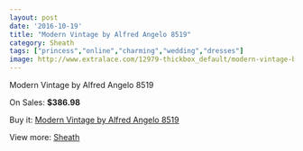 ```yaml
---
layout: post
date: '2016-10-19'
title: "Modern Vintage by Alfred Angelo 8519"
category: Sheath
tags: ["princess","online","charming","wedding","dresses"]
image: http://www.extralace.com/12979-thickbox_default/modern-vintage-by-alfred-angelo-8519.jpg
---
```

Modern Vintage by Alfred Angelo 8519

On Sales: **$386.98**
<a href="https://www.extralace.com/sheath/6111-modern-vintage-by-alfred-angelo-8519.html"><amp-img layout="responsive" width="600" height="600" src="//www.extralace.com/12979-thickbox_default/modern-vintage-by-alfred-angelo-8519.jpg" alt="Modern Vintage by Alfred Angelo 8519 0" /></a>

Buy it: [Modern Vintage by Alfred Angelo 8519](https://www.extralace.com/sheath/6111-modern-vintage-by-alfred-angelo-8519.html "Modern Vintage by Alfred Angelo 8519")

View more: [Sheath](https://www.extralace.com/7-sheath "Sheath")